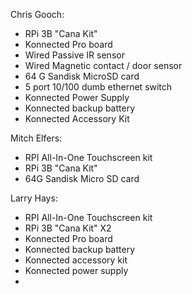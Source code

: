 Chris Gooch:
- RPi 3B "Cana Kit"
- Konnected Pro board
- Wired Passive IR sensor
- Wired Magnetic contact / door sensor
- 64 G Sandisk MicroSD card
- 5 port 10/100 dumb ethernet switch
- Konnected Power Supply
- Konnected backup battery
- Konnected Accessory Kit


Mitch Elfers:
- RPI All-In-One Touchscreen kit
- RPi 3B "Cana Kit"
- 64G Sandisk Micro SD card


Larry Hays:
- RPI All-In-One Touchscreen kit
- RPi 3B "Cana Kit" X2
- Konnected Pro board
- Konnected backup battery
- Konnected accessory kit
- Konnected power supply
- 
